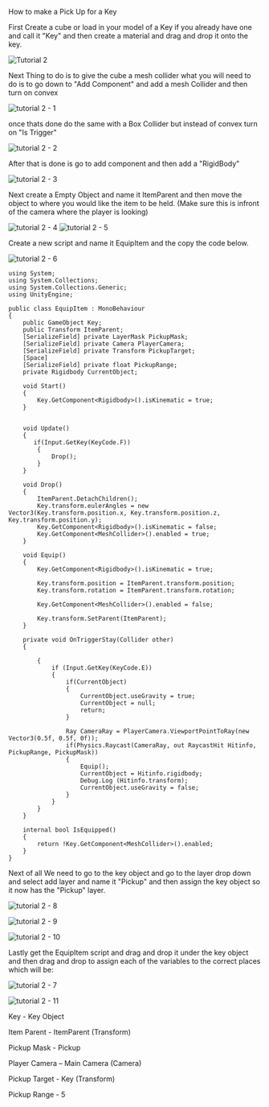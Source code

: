 How to make a Pick Up for a Key 

  

First Create a cube or load in your model of a Key if you already have one and call it "Key" and then create a material and drag and drop it onto the key. 

  ![Tutorial 2](https://github.com/huckerE/University-work/assets/146854478/6b5d45e9-302b-459f-b910-627a2873e549)


Next Thing to do is to give the cube a mesh collider what you will need to do is to go down to "Add Component" and add a mesh Collider and then turn on convex 

  ![tutorial 2 - 1](https://github.com/huckerE/University-work/assets/146854478/0fb94dea-d61e-474d-8fde-7924e2c49704)


once thats done do the same with a Box Collider but instead of convex turn on "Is Trigger" 

  ![tutorial 2 - 2](https://github.com/huckerE/University-work/assets/146854478/0c9ed964-8973-41fa-9016-6fd395d64afd)


After that is done is go to add component and then add a "RigidBody" 

 ![tutorial 2 - 3](https://github.com/huckerE/University-work/assets/146854478/ef8bc868-abad-4b6d-b6cf-3a1c149a7a71)


Next create a Empty Object and name it ItemParent and then move the object to where you would like the item to be held. (Make sure this is infront of the camera where the player is looking) 

  ![tutorial 2 - 4](https://github.com/huckerE/University-work/assets/146854478/6de479ae-e2b7-4c62-9ee6-cb2c5a2c5c44)
![tutorial 2 - 5](https://github.com/huckerE/University-work/assets/146854478/870f775e-36c2-4fcf-8d83-fa1642ba0e00)


Create a new script and name it EquipItem and the copy the code below. 

  ![tutorial 2 - 6](https://github.com/huckerE/University-work/assets/146854478/6565e6a2-bcfb-4275-afe8-33850d189b40)
```
using System;
using System.Collections;
using System.Collections.Generic;
using UnityEngine;

public class EquipItem : MonoBehaviour
{
    public GameObject Key;
    public Transform ItemParent;
	[SerializeField] private LayerMask PickupMask;
	[SerializeField] private Camera PlayerCamera;
	[SerializeField] private Transform PickupTarget;
	[Space]
    [SerializeField] private float PickupRange;
    private Rigidbody CurrentObject;
	
    void Start()
    {
        Key.GetComponent<Rigidbody>().isKinematic = true;
    }

    
    void Update()
    {
       if(Input.GetKey(KeyCode.F))
        {
            Drop();
        } 
    }

    void Drop()
    {
        ItemParent.DetachChildren();
        Key.transform.eulerAngles = new Vector3(Key.transform.position.x, Key.transform.position.z, Key.transform.position.y);
        Key.GetComponent<Rigidbody>().isKinematic = false;
        Key.GetComponent<MeshCollider>().enabled = true;
    }

    void Equip()
    {
        Key.GetComponent<Rigidbody>().isKinematic = true;

        Key.transform.position = ItemParent.transform.position;
        Key.transform.rotation = ItemParent.transform.rotation;

        Key.GetComponent<MeshCollider>().enabled = false;

        Key.transform.SetParent(ItemParent);
    }

    private void OnTriggerStay(Collider other)
    {
        
        {
            if (Input.GetKey(KeyCode.E))
            {
                if(CurrentObject)
                {
                    CurrentObject.useGravity = true;
                    CurrentObject = null;
                    return;
                }
                
                Ray CameraRay = PlayerCamera.ViewportPointToRay(new Vector3(0.5f, 0.5f, 0f));
                if(Physics.Raycast(CameraRay, out RaycastHit Hitinfo, PickupRange, PickupMask))
                {
                    Equip();
                    CurrentObject = Hitinfo.rigidbody;
                    Debug.Log (Hitinfo.transform);
                    CurrentObject.useGravity = false;
                }
            }
        }
    }

    internal bool IsEquipped()
    {
        return !Key.GetComponent<MeshCollider>().enabled;
    }
}
```

Next of all We need to go to the key object and go to the layer drop down and select add layer and name it "Pickup" and then assign the key object so it now has the "Pickup" layer. 

  ![tutorial 2 - 8](https://github.com/huckerE/University-work/assets/146854478/176f623d-f7d9-4a2d-a4c8-c198cb1ba9c4)

![tutorial 2 - 9](https://github.com/huckerE/University-work/assets/146854478/c9c53efb-ea5a-4ba2-a0db-4e9ef5239644)

  ![tutorial 2 - 10](https://github.com/huckerE/University-work/assets/146854478/89967930-b39b-4068-acaa-c24010ce105f)


Lastly get the EquipItem script and drag and drop it under the key object and then drag and drop to assign each of the variables to the correct places which will be: 

  ![tutorial 2 - 7](https://github.com/huckerE/University-work/assets/146854478/fe4370a8-40cc-47e6-96f4-73f9ec658cc9)

![tutorial 2 - 11](https://github.com/huckerE/University-work/assets/146854478/178653ec-eee3-4df6-9927-f69c89ad1ade)


Key - Key Object 

Item Parent - ItemParent (Transform) 

Pickup Mask - Pickup 

Player Camera – Main Camera (Camera) 

Pickup Target - Key (Transform) 

Pickup Range - 5 

 

 
